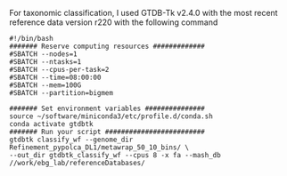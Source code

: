 For taxonomic classification, I used GTDB-Tk v2.4.0 with the most recent reference data version r220 with the following command

```
#!/bin/bash
####### Reserve computing resources #############
#SBATCH --nodes=1
#SBATCH --ntasks=1
#SBATCH --cpus-per-task=2
#SBATCH --time=08:00:00
#SBATCH --mem=100G
#SBATCH --partition=bigmem

####### Set environment variables ###############
source ~/software/miniconda3/etc/profile.d/conda.sh
conda activate gtdbtk
####### Run your script #########################
gtdbtk classify_wf --genome_dir Refinement_pypolca_DL1/metawrap_50_10_bins/ \
--out_dir gtdbtk_classify_wf --cpus 8 -x fa --mash_db //work/ebg_lab/referenceDatabases/
```
